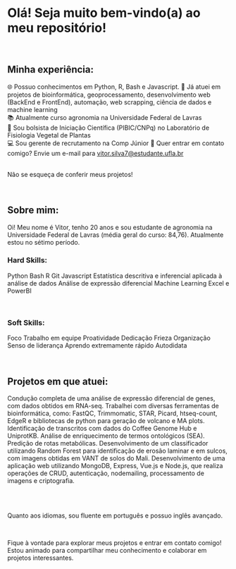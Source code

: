 # Olá! Seja muito bem-vindo(a) ao meu repositório!

<br>

## Minha experiência:

🌐 Possuo conhecimentos em Python, R, Bash e Javascript. 
📁 Já atuei em projetos de bioinformática, geoprocessamento, desenvolvimento web (BackEnd e FrontEnd), automação, web scrapping, ciência de dados e machine learning<br>
📚 Atualmente curso agronomia na Universidade Federal de Lavras <br>
🎲 Sou bolsista de Iniciação Científica (PIBIC/CNPq) no Laboratório de Fisiologia Vegetal de Plantas <br>
💻 Sou gerente de recrutamento na Comp Júnior
📧 Quer entrar em contato comigo? Envie um e-mail para vitor.silva7@estudante.ufla.br <br>
<br>

Não se esqueça de conferir meus projetos!

<br>

## Sobre mim:

Oi! Meu nome é Vitor, tenho 20 anos e sou estudante de agronomia na Universidade Federal de Lavras (média geral do curso: 84,76). Atualmente estou no sétimo período.<br>

### Hard Skills:

Python 
Bash
R
Git
Javascript
Estatística descritiva e inferencial aplicada à análise de dados
Análise de expressão diferencial
Machine Learning 
Excel e PowerBI
<br>

<br>

### Soft Skills:

Foco
Trabalho em equipe
Proatividade
Dedicação
Frieza
Organização
Senso de liderança
Aprendo extremamente rápido
Autodidata
<br>

<br>

## Projetos em que atuei:

Condução completa de uma análise de expressão diferencial de genes, com dados obtidos em RNA-seq. Trabalhei com diversas ferramentas de bioinformática, como: FastQC, Trimmomatic, STAR, Picard, htseq-count, EdgeR e bibliotecas de python para geração de volcano e MA plots. 
Identificação de transcritos com dados do Coffee Genome Hub e UniprotKB.
Análise de enriquecimento de termos ontológicos (SEA).
Predição de rotas metabólicas.
Desenvolvimento de um classificador utilizando Random Forest para identificação de erosão laminar e em sulcos, com imagens obtidas em VANT de solos do Mali.
Desenvolvimento de uma aplicação web utilizando MongoDB, Express, Vue.js e Node.js, que realiza operações de CRUD, autenticação, nodemailing, processamento de imagens e criptografia.    

<br>

<br>

Quanto aos idiomas, sou fluente em português e possuo inglês avançado.

<br>

Fique à vontade para explorar meus projetos e entrar em contato comigo! Estou animado para compartilhar meu conhecimento e colaborar em projetos interessantes.

